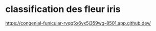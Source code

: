 <h1>classification des fleur iris</h1>

https://congenial-funicular-rvqq5x6vx5j359wg-8501.app.github.dev/
